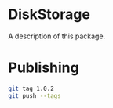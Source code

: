 # DiskStorage

A description of this package.

# Publishing

```bash
git tag 1.0.2
git push --tags
```